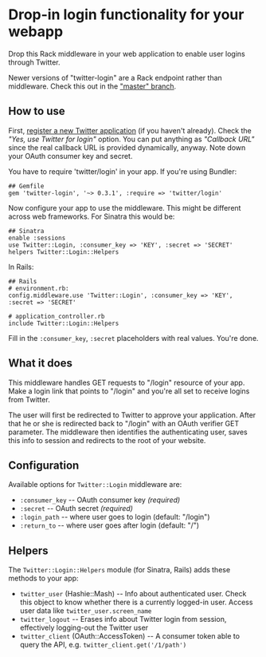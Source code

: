 Drop-in login functionality for your webapp
===========================================

Drop this Rack middleware in your web application to enable user logins through Twitter.

Newer versions of "twitter-login" are a Rack endpoint rather than middleware. Check this
out in the ["master" branch][master].

How to use
----------

First, [register a new Twitter application][register] (if you haven't already). Check
the <i>"Yes, use Twitter for login"</i> option. You can put anything as <i>"Callback
URL"</i> since the real callback URL is provided dynamically, anyway. Note down your
OAuth consumer key and secret.

You have to require 'twitter/login' in your app. If you're using Bundler:

    ## Gemfile
    gem 'twitter-login', '~> 0.3.1', :require => 'twitter/login'

Now configure your app to use the middleware. This might be different across web
frameworks. For Sinatra this would be:

    ## Sinatra
    enable :sessions
    use Twitter::Login, :consumer_key => 'KEY', :secret => 'SECRET'
    helpers Twitter::Login::Helpers

In Rails:

    ## Rails
    # environment.rb:
    config.middleware.use 'Twitter::Login', :consumer_key => 'KEY', :secret => 'SECRET'
    
    # application_controller.rb
    include Twitter::Login::Helpers

Fill in the `:consumer_key`, `:secret` placeholders with real values. You're done.


What it does
------------

This middleware handles GET requests to "/login" resource of your app. Make a login
link that points to "/login" and you're all set to receive logins from Twitter.

The user will first be redirected to Twitter to approve your application. After that he
or she is redirected back to "/login" with an OAuth verifier GET parameter. The
middleware then identifies the authenticating user, saves this info to session and
redirects to the root of your website.


Configuration
-------------

Available options for `Twitter::Login` middleware are:

* `:consumer_key` -- OAuth consumer key *(required)*
* `:secret` -- OAuth secret *(required)*
* `:login_path` -- where user goes to login (default: "/login")
* `:return_to` -- where user goes after login (default: "/")


Helpers
-------

The `Twitter::Login::Helpers` module (for Sinatra, Rails) adds these methods to your app:

* `twitter_user` (Hashie::Mash) -- Info about authenticated user. Check this object to
  know whether there is a currently logged-in user. Access user data like `twitter_user.screen_name`
* `twitter_logout` -- Erases info about Twitter login from session, effectively logging-out the Twitter user
* `twitter_client` (OAuth::AccessToken) -- A consumer token able to query the API, e.g. `twitter_client.get('/1/path')`

[register]: http://twitter.com/apps/new
[master]: https://github.com/mislav/twitter-login#readme
